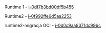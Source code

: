  

  

Runtime 1 - [i-0df7b3bd00df5b455](https://eu-west-1.console.aws.amazon.com/ec2/home?region=eu-west-1#InstanceDetails:instanceId=i-0df7b3bd00df5b455)

Runtime2 - [i-0f992ffe6d5aa2253](https://eu-west-1.console.aws.amazon.com/ec2/home?region=eu-west-1#InstanceDetails:instanceId=i-0f992ffe6d5aa2253)

runtime2-migracja OCI - [i-0d0c9aa8371dc996c](https://eu-west-1.console.aws.amazon.com/ec2/home?region=eu-west-1#InstanceDetails:instanceId=i-0d0c9aa8371dc996c)